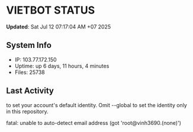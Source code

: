 # VIETBOT STATUS
**Updated**: Sat Jul 12 07:17:04 AM +07 2025

## System Info
- IP: 103.77.172.150
- Uptime: up 6 days, 11 hours, 4 minutes
- Files: 25738

## Last Activity

to set your account's default identity.
Omit --global to set the identity only in this repository.

fatal: unable to auto-detect email address (got 'root@vinh3690.(none)')
